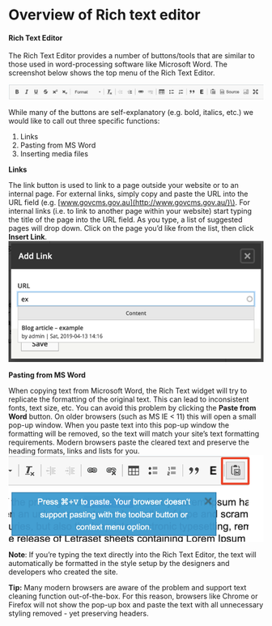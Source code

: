 # Overview of Rich text editor

#### Rich Text Editor

The Rich Text Editor provides a number of buttons/tools that are similar to those used in word-processing software like Microsoft Word. The screenshot below shows the top menu of the Rich Text Editor.

![](../.gitbook/assets/27%20%282%29.png)

While many of the buttons are self-explanatory \(e.g. bold, italics, etc.\) we would like to call out three specific functions:

1. Links
2. Pasting from MS Word
3. Inserting media files

**Links**

The link button is used to link to a page outside your website or to an internal page. For external links, simply copy and paste the URL into the URL field \(e.g. [www.govcms.gov.au](http://www.govcms.gov.au/)\). For internal links \(i.e. to link to another page within your website\) start typing the title of the page into the URL field. As you type, a list of suggested pages will drop down. Click on the page you’d like from the list, then click **Insert Link**.![](../.gitbook/assets/29%20%281%29.png)

**Pasting from MS Word**

When copying text from Microsoft Word, the Rich Text widget will try to replicate the formatting of the original text. This can lead to inconsistent fonts, text size, etc. You can avoid this problem by clicking the **Paste from Word** button. On older browsers \(such as MS IE &lt; 11\) this will open a small pop-up window. When you paste text into this pop-up window the formatting will be removed, so the text will match your site’s text formatting requirements. Modern browsers paste the cleared text and preserve the heading formats, links and lists for you. ![](../.gitbook/assets/30%20%282%29.png)

**Note**: If you’re typing the text directly into the Rich Text Editor, the text will automatically be formatted in the style setup by the designers and developers who created the site.

**Tip:** Many modern browsers are aware of the problem and support text cleaning function out-of-the-box. For this reason, browsers like Chrome or Firefox will not show the pop-up box and paste the text with all unnecessary styling removed - yet preserving headers.

